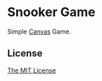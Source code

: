 # Snooker Game

Simple [Canvas][1] Game.

## License

[The MIT License][0]

[0]: http://piecioshka.mit-license.org
[1]: http://www.w3.org/TR/2011/WD-html5-20110525/the-canvas-element.html
